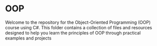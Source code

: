 # OOP
Welcome to the repository for the Object-Oriented Programming (OOP) course using C#. This folder contains a collection of files and resources designed to help you learn the principles of OOP through practical examples and projects
